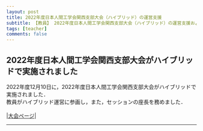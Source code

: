 ```yaml
---
layout: post
title: 2022年度日本人間工学会関西支部大会（ハイブリッド）の運営支援
subtitle: 【教員】 2022年度日本人間工学会関西支部大会（ハイブリッド）の運営支援および座長を務めました
tags: [teacher]
comments: false
---
```


## 2022年度日本人間工学会関西支部大会がハイブリッドで実施されました<br>

2022年度12月10日に，2022年度日本人間工学会関西支部大会がハイブリッドで実施されました．<br>
教員がハイブリッド運営に参画し，また，セッションの座長を務めました．<br>
<br>
|[大会ページ](https://www.ergonomics.jp/local-branch/kansai/2022taikai/index.html)|

<hr>
